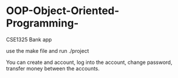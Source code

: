# OOP-Object-Oriented-Programming-
CSE1325 Bank app

use the make file and run ./project

You can create and account, log into the account, change password, transfer money between the accounts.
